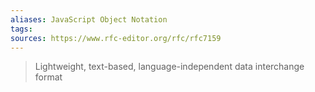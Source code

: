 ```yaml
---
aliases: JavaScript Object Notation
tags: 
sources: https://www.rfc-editor.org/rfc/rfc7159
---
```

> Lightweight, text-based, language-independent data interchange format
